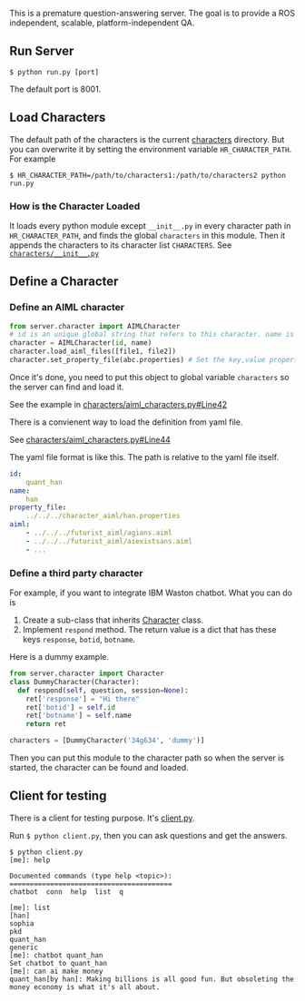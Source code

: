 This is a premature question-answering server. The goal is to provide a ROS independent, scalable, platform-independent QA.

## Run Server
`$ python run.py [port]`

The default port is 8001.

## Load Characters
The default path of the characters is the current [characters](https://github.com/hansonrobotics/public_ws/tree/master/src/chatbot/src/server/characters) directory.
But you can overwrite it by setting the environment variable `HR_CHARACTER_PATH`. For example

`$ HR_CHARACTER_PATH=/path/to/characters1:/path/to/characters2 python run.py`

### How is the Character Loaded
It loads every python module except `__init__.py` in every character path in `HR_CHARACTER_PATH`, and finds the global `characters` in this module.
Then it appends the characters to its character list `CHARACTERS`. See [`characters/__init__.py`](https://github.com/hansonrobotics/public_ws/blob/master/src/chatbot/src/server/characters/__init__.py)

## Define a Character
### Define an AIML character

```python
from server.character import AIMLCharacter
# id is an unique global string that refers to this character. name is the character name.
character = AIMLCharacter(id, name)
character.load_aiml_files([file1, file2])
character.set_property_file(abc.properties) # Set the key,value properties.
```

Once it's done, you need to put this object to global variable `characters` so the server can find and load it.

See the example in [characters/aiml_characters.py#Line42](https://github.com/hansonrobotics/public_ws/blob/master/src/chatbot/src/server/characters/aiml_characters.py#L42)

There is a convienent way to load the definition from yaml file.

See [characters/aiml_characters.py#Line44](https://github.com/hansonrobotics/public_ws/blob/master/src/chatbot/src/server/characters/aiml_characters.py#L44)

The yaml file format is like this. The path is relative to the yaml file itself.
```yaml
id:
    quant_han
name:
    han
property_file:
    ../../../character_aiml/han.properties
aiml:
    - ../../../futurist_aiml/agians.aiml
    - ../../../futurist_aiml/aiexistsans.aiml
    - ...
```
### Define a third party character
For example, if you want to integrate IBM Waston chatbot. What you can do is

1. Create a sub-class that inherits [Character](https://github.com/hansonrobotics/public_ws/blob/master/src/chatbot/src/server/character.py#L7) class.
2. Implement `respond` method. The return value is a dict that has these keys `response`, `botid`, `botname`.

Here is a dummy example.
```python
from server.character import Character
class DummyCharacter(Character):
  def respond(self, question, session=None):
    ret['response'] = "Hi there"
    ret['botid'] = self.id
    ret['botname'] = self.name
    return ret

characters = [DummyCharacter('34g634', 'dummy')]
```
Then you can put this module to the character path so when the server is started, the character can be found and loaded.

## Client for testing
There is a client for testing purpose. It's [client.py](https://github.com/hansonrobotics/public_ws/blob/master/src/chatbot/src/server/client.py).

Run `$ python client.py`, then you can ask questions and get the answers.

```
$ python client.py
[me]: help

Documented commands (type help <topic>):
========================================
chatbot  conn  help  list  q

[me]: list
[han]
sophia
pkd
quant_han
generic
[me]: chatbot quant_han
Set chatbot to quant_han
[me]: can ai make money
quant_han[by han]: Making billions is all good fun. But obsoleting the money economy is what it's all about.
```
